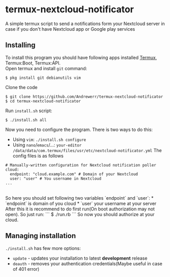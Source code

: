 # termux-nextcloud-notificator
A simple termux script to send a notifications form your Nextcloud server in case if you don't have Nextcloud app or Google play services
## Installing
To install this program you should have following apps installed [Termux](https://termux.com), Termux:Boot, Termux:API.<br>
Open termux and install `git` command:<br>
```
$ pkg install git debianutils vim
```

Clone the code

```
$ git clone https://github.com/Andrewerr/termux-nextcloud-notificator
$ cd termux-nextcloud-notificator
```

Run `install.sh` script:<br>
```
$ ./install.sh all
```
Now you need to configure the program. There is two ways to do this:
* Using `vim`: `./install.sh configure`
* Using `nano`/`emacs`/...: `your-editor /data/data/com.termux/files/usr/etc/nextcloud-notificator.yml`
The config files is as follows
```
# Manually-written configuration for Nextcloud notification poller
cloud:
  endpoint: "cloud.example.com" # Domain of your Nextcloud
  user: "user" # You username in Nextcloud
...
```
<br>
So here you should set following two variables `endpoint` and `user`:
* `endpoint` is domain of you cloud
* `user` your username at your server
After this it is recommend to do first run(On boot authorization may not open). So just run:
```
$ ./run.rb
```
So now you should authorize at your cloud.

## Managing installation
`./install.sh` has few more options:
* `update` - updates your installation to latest **development** release
* `deauth` - removes your authentication credentials(Maybe useful in case of 401 error)
